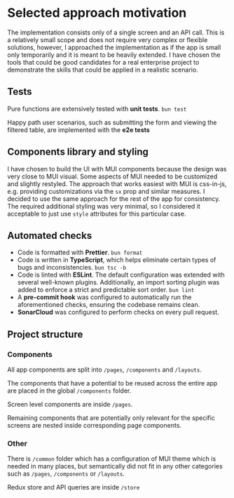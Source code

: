 # Selected approach motivation

The implementation consists only of a single screen and an API call.
This is a relatively small scope and does not require very complex or flexible solutions,
however, I approached the implementation
as if the app is small only temporarily and it is meant to be heavily extended.
I have chosen the tools that could be good candidates for a real enterprise project
to demonstrate the skills that could be applied in a realistic scenario.

## Tests

Pure functions are extensively tested with **unit tests**. `bun test`

Happy path user scenarios, such as submitting the form and viewing the filtered table, are implemented with the **e2e tests**

## Components library and styling

I have chosen to build the UI with MUI components because the design was very close to MUI visual.
Some aspects of MUI needed to be customized and slightly restyled. The approach that works easiest with MUI is css-in-js,
e.g. providing customizations via the `sx` prop and similar measures. I decided to use the same approach for the rest of the app for consistency. The required additional styling was very minimal, so I considered it acceptable to just use `style` attributes for this
particular case.

## Automated checks

- Code is formatted with **Prettier**. `bun format`
- Code is written in **TypeScript**, which helps eliminate certain types of bugs and inconsistencies. `bun tsc -b`
- Code is linted with **ESLint**. The default configuration was extended with several well-known plugins. Additionally, an import sorting plugin was added to enforce a strict and predictable sort order. `bun lint`
- A **pre-commit hook** was configured to automatically run the aforementioned checks, ensuring the codebase remains clean.
- **SonarCloud** was configured to perform checks on every pull request.

## Project structure

### Components

All app components are split into `/pages`, `/components` and `/layouts`.

The components that have a potential to be reused across the entire app are placed in the global `/components` folder.

Screen level components are inside `/pages`.

Remaining components that are potentially only relevant for the specific screens are nested inside corresponding page components.

### Other

There is `/common` folder which has a configuration of MUI theme which is needed in many places,
but semantically did not fit in any other categories such as `/pages`, `/components` or `/layouts`.

Redux store and API queries are inside `/store`
